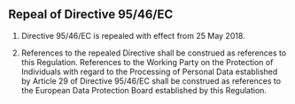## Repeal of Directive 95/46/EC

1. Directive 95/46/EC is repealed with effect from 25 May 2018.

2. References to the repealed Directive shall be construed as references to this Regulation. References to the Working Party on the Protection of Individuals with regard to the Processing of Personal Data established by Article 29 of Directive 95/46/EC shall be construed as references to the European Data Protection Board established by this Regulation.
